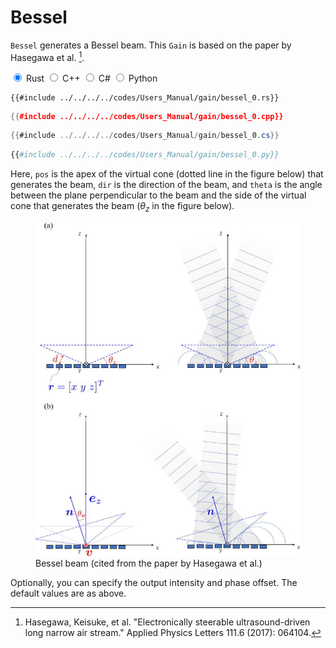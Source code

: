 # Bessel

`Bessel` generates a Bessel beam.
This `Gain` is based on the paper by Hasegawa et al. [^hasegawa2017].

<div class="tabs">
<input id="rust_tab_bessel" type="radio" class="tab" name="tab_bessel" checked>
<label class="tab_item" n=4 for="rust_tab_bessel">Rust</label>
<input id="cpp_tab_bessel" type="radio" class="tab" name="tab_bessel">
<label class="tab_item" n=4 for="cpp_tab_bessel">C++</label>
<input id="cs_tab_bessel" type="radio" class="tab" name="tab_bessel">
<label class="tab_item" n=4 for="cs_tab_bessel">C#</label>
<input id="python_tab_bessel" type="radio" class="tab" name="tab_bessel">
<label class="tab_item" n=4 for="python_tab_bessel">Python</label>

```rust,edition2024
{{#include ../../../../codes/Users_Manual/gain/bessel_0.rs}}
```

```cpp
{{#include ../../../../codes/Users_Manual/gain/bessel_0.cpp}}
```

```cs
{{#include ../../../../codes/Users_Manual/gain/bessel_0.cs}}
```

```python
{{#include ../../../../codes/Users_Manual/gain/bessel_0.py}}
```
</div>

Here, `pos` is the apex of the virtual cone (dotted line in the figure below) that generates the beam, `dir` is the direction of the beam, and `theta` is the angle between the plane perpendicular to the beam and the side of the virtual cone that generates the beam ($\theta_z$ in the figure below).

<figure>
  <img src="../../../fig/Users_Manual/1.4985159.figures.online.f1.jpg"/>
  <figcaption>Bessel beam (cited from the paper by Hasegawa et al.)</figcaption>
</figure>

Optionally, you can specify the output intensity and phase offset.
The default values are as above.

[^hasegawa2017]: Hasegawa, Keisuke, et al. "Electronically steerable ultrasound-driven long narrow air stream." Applied Physics Letters 111.6 (2017): 064104.
